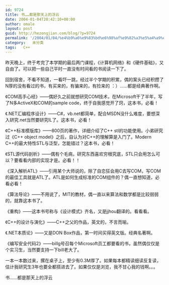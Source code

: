 ```yaml
---
id: 9724
title: 书……都是那天上的浮云
date: 2004-01-04T20:42:10+00:00
author: omale
layout: post
guid: http://hezongjian.com/blog/?p=9724
permalink: '/2004/01/04/%e4%b9%a6%e9%83%bd%e6%98%af%e9%82%a3%e5%a4%a9%e4%b8%8a%e7%9a%84%e6%b5%ae%e4%ba%91-2/'
category:   未分类
tags:   C++
---
```

昨天晚上，终于考完了本学期的最后两门课程，《计算机网络》和《硬件基础》，又自由了。可以把一些自己平时一直没有时间看的书阅读一下了。

回到宿舍，不看不知道，一看吓一跳，经过半个学期的积累，偶的案头已经积攒了N厚的没有看过的书，有买来的，有骗来的，有捡来的 ：）&hellip;&hellip;都是经典著作啊。

《COM高手心经》&mdash;&mdash;偶好久之前就想研究COM技术，在Microsoft干了半年，写了N多ActiveX和COM的sample code，终于自我感觉开了窍，这本书，必看！

《.NET汇编程序设计》&mdash;&mdash;C#，vb.net都简单，配合MSDN没什么难度，要想深入研究.net当然要研究IL了。这本书，必看！

《C++标准模版库》&mdash;&mdash;800页的著作，详细介绍了C++ stl的功能使用。小弟研究过《C++ object model》之后，自认为对C++的理解算是入门了。Modern C++的最大特性STL与泛型，怎能错过？这本书，必看！

《STL源代码剖析》&mdash;&mdash;偶有个毛病，研究东西喜欢穷根究底，STL只会用怎么可以？要看看内部的实现才是。必看！！

《深入解析ATL》&mdash;&mdash;引用某个大师说的，除了自恋狂会用C去写COM，写COM的最佳工具就是ATL了。ATL是如何生成标准的COM组件的？偶一直想知道，必看必看！

《算法导论》&mdash;&mdash;不用说了，MIT的教材，偶一直以来算法和数学都是比较弱弱的，就靠这本书了。

《重构》&mdash;&mdash;这本书号称与《设计模式》齐名，又是jjhou翻译的。看看看。

《C++的设计与演化》&mdash;&mdash;C++之父的作品，英文的，不言而喻。

《.NET本质论》&mdash;&mdash;又是DON Box作品，第一时间买得英文版。经典名著啊。

《编写安全代码2》&mdash;&mdash;billg号召每个Microsoft员工都要看的书，虽然偶仅仅是个实习生，当然要支持一下bill老大了。

一本一本数过来，摞在桌子上，至少有0.3M厚了。如果每本都精读细读反复读，估计我研究生3年也要全都搭进去了。如果仅仅是浏览，我不甘心我的钱啊。。。

书&hellip;&hellip;都是那天上的浮云